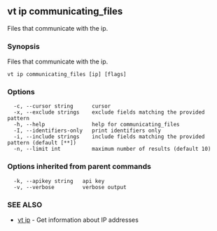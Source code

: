 ## vt ip communicating_files

Files that communicate with the ip.

### Synopsis

Files that communicate with the ip.

```
vt ip communicating_files [ip] [flags]
```

### Options

```
  -c, --cursor string      cursor
  -x, --exclude strings    exclude fields matching the provided pattern
  -h, --help               help for communicating_files
  -I, --identifiers-only   print identifiers only
  -i, --include strings    include fields matching the provided pattern (default [**])
  -n, --limit int          maximum number of results (default 10)
```

### Options inherited from parent commands

```
  -k, --apikey string   api key
  -v, --verbose         verbose output
```

### SEE ALSO

* [vt ip](vt_ip.md)	 - Get information about IP addresses

